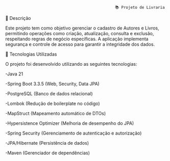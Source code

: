                                                     📚 Projeto de Livraria

📝 Descrição

Este projeto tem como objetivo gerenciar o cadastro de Autores e Livros, permitindo operações como criação, atualização, consulta e exclusão, respeitando regras de negócio específicas. A aplicação implementa segurança e controle de acesso para garantir a integridade dos dados.


🚀 Tecnologias Utilizadas

O projeto foi desenvolvido utilizando as seguintes tecnologias:

-Java 21

-Spring Boot 3.3.5 (Web, Security, Data JPA)

-PostgreSQL (Banco de dados relacional)

-Lombok (Redução de boilerplate no código)

-MapStruct (Mapeamento automático de DTOs)

-Hypersistence Optimizer (Melhoria de desempenho do JPA)

-Spring Security (Gerenciamento de autenticação e autorização)

-JPA/Hibernate (Persistência de dados)

-Maven (Gerenciador de dependências)
